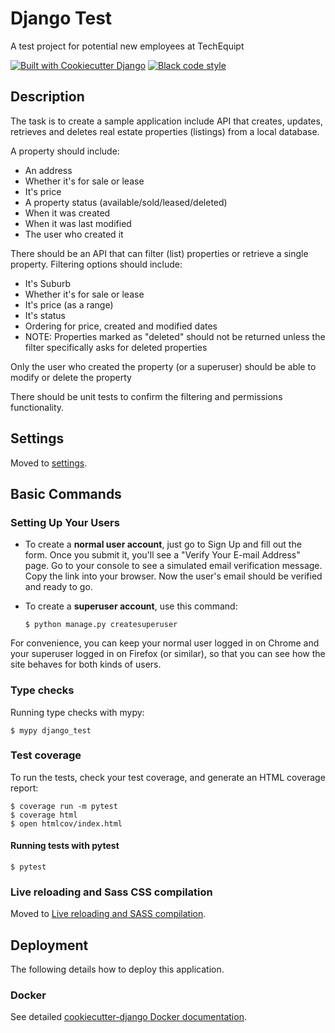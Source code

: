 # Django Test

A test project for potential new employees at TechEquipt

[![Built with Cookiecutter Django](https://img.shields.io/badge/built%20with-Cookiecutter%20Django-ff69b4.svg?logo=cookiecutter)](https://github.com/cookiecutter/cookiecutter-django/)
[![Black code style](https://img.shields.io/badge/code%20style-black-000000.svg)](https://github.com/ambv/black)

## Description

The task is to create a sample application include API that creates, updates, retrieves and deletes real estate properties (listings) from a local database.

A property should include:

- An address
- Whether it's for sale or lease
- It's price
- A property status (available/sold/leased/deleted)
- When it was created
- When it was last modified
- The user who created it

There should be an API that can filter (list) properties or retrieve a single property. Filtering options should include:

- It's Suburb
- Whether it's for sale or lease
- It's price (as a range)
- It's status
- Ordering for price, created and modified dates
- NOTE: Properties marked as "deleted" should not be returned unless the filter specifically asks for deleted properties

Only the user who created the property (or a superuser) should be able to modify or delete the property

There should be unit tests to confirm the filtering and permissions functionality.

## Settings

Moved to [settings](http://cookiecutter-django.readthedocs.io/en/latest/settings.html).

## Basic Commands

### Setting Up Your Users

- To create a **normal user account**, just go to Sign Up and fill out the form. Once you submit it, you'll see a "Verify Your E-mail Address" page. Go to your console to see a simulated email verification message. Copy the link into your browser. Now the user's email should be verified and ready to go.

- To create a **superuser account**, use this command:

      $ python manage.py createsuperuser

For convenience, you can keep your normal user logged in on Chrome and your superuser logged in on Firefox (or similar), so that you can see how the site behaves for both kinds of users.

### Type checks

Running type checks with mypy:

    $ mypy django_test

### Test coverage

To run the tests, check your test coverage, and generate an HTML coverage report:

    $ coverage run -m pytest
    $ coverage html
    $ open htmlcov/index.html

#### Running tests with pytest

    $ pytest

### Live reloading and Sass CSS compilation

Moved to [Live reloading and SASS compilation](https://cookiecutter-django.readthedocs.io/en/latest/developing-locally.html#sass-compilation-live-reloading).

## Deployment

The following details how to deploy this application.

### Docker

See detailed [cookiecutter-django Docker documentation](http://cookiecutter-django.readthedocs.io/en/latest/deployment-with-docker.html).
